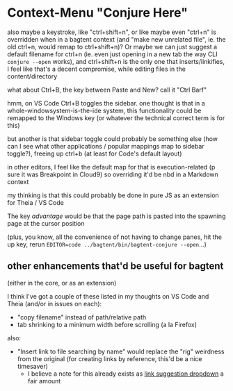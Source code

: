 # Context-Menu "Conjure Here"

also maybe a keystroke, like "ctrl+shift+n", or like maybe even "ctrl+n" is overridden when in a bagtent context (and "make new unrelated file", ie. the old ctrl+n, would remap to ctrl+shift+n)? Or maybe we can just suggest a default filename for ctrl+n (ie. even just opening in a new tab the way CLI `conjure --open` works), and ctrl+shift+n is the only one that inserts/linkifies, I feel like that's a decent compromise, while editing files in the content/directory

what about Ctrl+B, the key between Paste and New? call it "Ctrl Barf"

hmm, on VS Code Ctrl+B toggles the sidebar. one thought is that in a whole-windowsystem-is-the-ide system, this functionality could be remapped to the Windows key (or whatever the technical correct term is for this)

but another is that sidebar toggle could probably be something else (how can I see what other applications / popular mappings map to sidebar toggle?), freeing up ctrl+b (at least for Code's default layout)

in other editors, I feel like the default map for that is execution-related (p sure it was Breakpoint in Cloud9) so overriding it'd be nbd in a Markdown context

my thinking is that this could probably be done in pure JS as an extension for Theia / VS Code

The key *advantage* would be that the page path is pasted into the spawning page at the cursor position

(plus, you know, all the convenience of not having to change panes, hit the up key, rerun `EDITOR=code ../bagtent/bin/bagtent-conjure --open`...)

## other enhancements that'd be useful for bagtent

(either in the core, or as an extension)

I think I've got a couple of these listed in my thoughts on VS Code and Theia (and/or in issues on each):

- "copy filename" instead of path/relative path
- tab shrinking to a minimum width before scrolling (a la Firefox)

also:

- "Insert link to file searching by name" would replace the "rig" weirdness from the original (for creating links by reference, this'd be a nice timesaver)
  - I believe a note for this already exists as [link suggestion dropdown](nypb9-qhzf4-ceaap-gx6rb-r11ec) a fair amount
